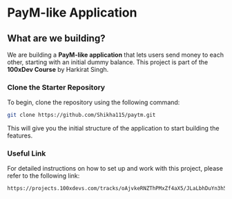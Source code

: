 # PayM-like Application

## What are we building?

We are building a **PayM-like application** that lets users send money to each other, starting with an initial dummy balance. This project is part of the **100xDev Course** by Harkirat Singh.


### Clone the Starter Repository

To begin, clone the repository using the following command:

```bash
git clone https://github.com/Shikha115/paytm.git
```

This will give you the initial structure of the application to start building the features.

### Useful Link

For detailed instructions on how to set up and work with this project, please refer to the following link:

```bash
https://projects.100xdevs.com/tracks/oAjvkeRNZThPMxZf4aX5/JLaLbhDuYn3h5Cn7WJu1
```



